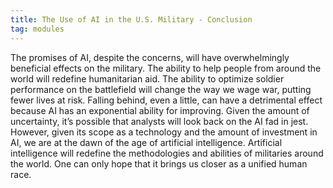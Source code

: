 ```yaml
---
title: The Use of AI in the U.S. Military - Conclusion
tag: modules
---
```

The promises of AI, despite the concerns, will have overwhelmingly beneficial effects on the military.
The ability to help people from around the world will redefine humanitarian aid.
The ability to optimize soldier performance on the battlefield will change the way we wage war, putting fewer lives at risk.
Falling behind, even a little, can have a detrimental effect because AI has an exponential ability for improving.
Given the amount of uncertainty, it’s possible that analysts will look back on the AI fad in jest.
However, given its scope as a technology and the amount of investment in AI, we are at the dawn of the age of artificial intelligence.
Artificial intelligence will redefine the methodologies and abilities of militaries around the world.
One can only hope that it brings us closer as a unified human race.
